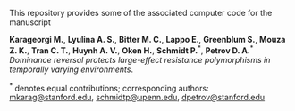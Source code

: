 This repository provides some of the associated computer code for the manuscript  

**Karageorgi M.**, **Lyulina A. S.**, **Bitter M. C.**, **Lappo E.**, **Greenblum S.**, **Mouza Z. K.**, **Tran C. T.**, **Huynh A. V.**, **Oken H.**, **Schmidt P.**<sup>&ast;</sup>, **Petrov D. A.**<sup>&ast;</sup> _Dominance reversal protects large-effect resistance polymorphisms in temporally varying environments_.  
  
<sup>&ast;</sup> denotes equal contributions; corresponding authors: mkarag@stanford.edu, schmidtp@upenn.edu, dpetrov@stanford.edu

